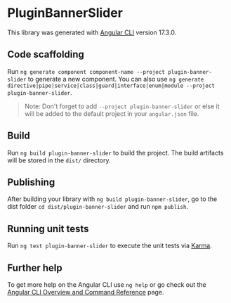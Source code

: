 # PluginBannerSlider

This library was generated with [Angular CLI](https://github.com/angular/angular-cli) version 17.3.0.

## Code scaffolding

Run `ng generate component component-name --project plugin-banner-slider` to generate a new component. You can also use `ng generate directive|pipe|service|class|guard|interface|enum|module --project plugin-banner-slider`.
> Note: Don't forget to add `--project plugin-banner-slider` or else it will be added to the default project in your `angular.json` file. 

## Build

Run `ng build plugin-banner-slider` to build the project. The build artifacts will be stored in the `dist/` directory.

## Publishing

After building your library with `ng build plugin-banner-slider`, go to the dist folder `cd dist/plugin-banner-slider` and run `npm publish`.

## Running unit tests

Run `ng test plugin-banner-slider` to execute the unit tests via [Karma](https://karma-runner.github.io).

## Further help

To get more help on the Angular CLI use `ng help` or go check out the [Angular CLI Overview and Command Reference](https://angular.io/cli) page.
